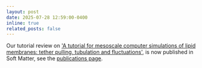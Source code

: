 ```yaml
---
layout: post
date: 2025-07-28 12:59:00-0400
inline: true
related_posts: false
---
```


Our tutorial review on <a href="https://pubs.rsc.org/en/content/articlelanding/2025/sm/d5sm00148j">'A tutorial for mesoscale computer simulations of lipid membranes: tether pulling, tubulation and fluctuations'</a>, is now published in Soft Matter, see the <a href="https://ffffrey.github.io/publications/"> publications page</a>.


